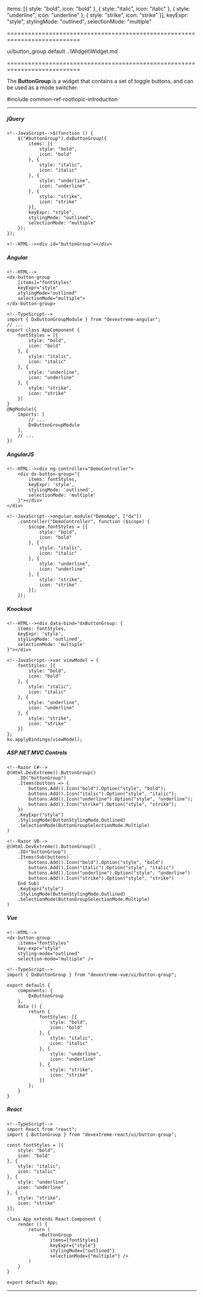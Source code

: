 <!--widgettree-->
items: [{
    style: "bold",
    icon: "bold"
}, {
    style: "italic",
    icon: "italic"
}, {
    style: "underline",
    icon: "underline"
}, {
    style: "strike",
    icon: "strike"
}],
keyExpr: "style",
stylingMode: "outlined",
selectionMode: "multiple"
<!--/widgettree-->
===========================================================================
<!--module-->ui/button_group<!--/module-->
<!--export-->default<!--/export-->
<!--inherits-->..\Widget\Widget.md<!--/inherits-->
===========================================================================

<!--shortDescription-->
The **ButtonGroup** is a widget that contains a set of toggle buttons, and can be used as a mode switcher.
<!--/shortDescription-->

<!--fullDescription-->
#include common-ref-roottopic-introduction

---
##### jQuery  

    <!--JavaScript-->$(function () {
        $("#buttonGroup").dxButtonGroup({
            items: [{
                style: "bold",
                icon: "bold"
            }, {
                style: "italic",
                icon: "italic"
            }, {
                style: "underline",
                icon: "underline"
            }, {
                style: "strike",
                icon: "strike"
            }],
            keyExpr: "style",
            stylingMode: "outlined",
            selectionMode: "multiple"
        });
    });

    <!--HTML--><div id="buttonGroup"></div>

##### Angular  

    <!--HTML-->
    <dx-button-group
        [items]="fontStyles"
        keyExpr="style"
        stylingMode="outlined"
        selectionMode="multiple">
    </dx-button-group>

    <!--TypeScript-->
    import { DxButtonGroupModule } from "devextreme-angular";
    // ...
    export class AppComponent {
        fontStyles = [{
            style: "bold",
            icon: "bold"
        }, {
            style: "italic",
            icon: "italic"
        }, {
            style: "underline",
            icon: "underline"
        }, {
            style: "strike",
            icon: "strike"
        }]
    }
    @NgModule({
        imports: [
            // ...
            DxButtonGroupModule
        ],
        // ...
    })

##### AngularJS  

    <!--HTML--><div ng-controller="DemoController">
        <div dx-button-group="{
            items: fontStyles,
            keyExpr: 'style',
            stylingMode: 'outlined',
            selectionMode: 'multiple'
        }"></div>
    </div>

    <!--JavaScript-->angular.module("DemoApp", ["dx"])
        .controller("DemoController", function ($scope) {
            $scope.fontStyles = [{
                style: "bold",
                icon: "bold"
            }, {
                style: "italic",
                icon: "italic"
            }, {
                style: "underline",
                icon: "underline"
            }, {
                style: "strike",
                icon: "strike"
            }];
        });

##### Knockout  

    <!--HTML--><div data-bind="dxButtonGroup: {
        items: fontStyles,
        keyExpr: 'style',
        stylingMode: 'outlined',
        selectionMode: 'multiple'
    }"></div>

    <!--JavaScript-->var viewModel = {
        fontStyles: [{
            style: "bold",
            icon: "bold"
        }, {
            style: "italic",
            icon: "italic"
        }, {
            style: "underline",
            icon: "underline"
        }, {
            style: "strike",
            icon: "strike"
        }]
    };
    ko.applyBindings(viewModel);

##### ASP.NET MVC Controls

    <!--Razor C#-->
    @(Html.DevExtreme().ButtonGroup()
        .ID("buttonGroup")
        .Items(buttons => {
            buttons.Add().Icon("bold").Option("style", "bold");
            buttons.Add().Icon("italic").Option("style", "italic");
            buttons.Add().Icon("underline").Option("style", "underline");
            buttons.Add().Icon("strike").Option("style", "strike");
        })
        .KeyExpr("style")
        .StylingMode(ButtonStylingMode.Outlined)
        .SelectionMode(ButtonGroupSelectionMode.Multiple)
    )

    <!--Razor VB-->
    @(Html.DevExtreme().ButtonGroup() _
        .ID("buttonGroup") _
        .Items(Sub(buttons)
            buttons.Add().Icon("bold").Option("style", "bold")
            buttons.Add().Icon("italic").Option("style", "italic")
            buttons.Add().Icon("underline").Option("style", "underline")
            buttons.Add().Icon("strike").Option("style", "strike")
        End Sub) _
        .KeyExpr("style") _
        .StylingMode(ButtonStylingMode.Outlined) _
        .SelectionMode(ButtonGroupSelectionMode.Multiple)
    )

##### Vue

    <!--HTML-->
    <dx-button-group
        :items="fontStyles"
        key-expr="style"
        styling-mode="outlined"
        selection-mode="multiple" />

    <!--TypeScript-->
    import { DxButtonGroup } from "devextreme-vue/ui/button-group";

    export default {
        components: {
            DxButtonGroup
        },
        data () {
            return {
                fontStyles: [{
                    style: "bold",
                    icon: "bold"
                }, {
                    style: "italic",
                    icon: "italic"
                }, {
                    style: "underline",
                    icon: "underline"
                }, {
                    style: "strike",
                    icon: "strike"
                }]
            };
        }
    }

##### React

    <!--TypeScript-->
    import React from "react";
    import { ButtonGroup } from "devextreme-react/ui/button-group";

    const fontStyles = [{
        style: "bold",
        icon: "bold"
    }, {
        style: "italic",
        icon: "italic"
    }, {
        style: "underline",
        icon: "underline"
    }, {
        style: "strike",
        icon: "strike"
    }];

    class App extends React.Component {
        render () {
            return (
                <ButtonGroup
                    items={fontStyles}
                    keyExpr={"style"}
                    stylingMode={"outlined"}
                    selectionMode={"multiple"} />
            )
        }
    }

    export default App;

---
<!--/fullDescription-->